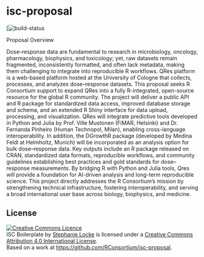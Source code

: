 # isc-proposal

[![build-status](https://github.com/vierocka/Qres-ISC-proposal-2025/actions/workflows/publish-proposal.yaml)

Proposal Overview

Dose–response data are fundamental to research in microbiology, oncology, pharmacology, biophysics, and toxicology; yet, raw datasets remain fragmented, inconsistently formatted, and often lack metadata, making them challenging to integrate into reproducible R workflows. QRes platform is a web-based platform hosted at the University of Cologne that collects, processes, and analyzes dose–response datasets. This proposal seeks R Consortium support to expand QRes into a fully R-integrated, open-source resource for the global R community.
The project will deliver a public API and R package for standardized data access, improved database storage and schema, and an extended R Shiny interface for data upload, processing, and visualization. QRes will integrate predictive tools developed in Python and Julia by Prof. Ville Mustonen (FiMAR, Helsinki) and Dr. Fernanda Pinheiro (Human Technopol, Milan), enabling cross-language interoperability. In addition, the DGrowthR package (developed by Medina Feldl at Helmholtz, Munich) will be incorporated as an analysis option for bulk dose–response data.
Key outputs include an R package released on CRAN, standardized data formats, reproducible workflows, and community guidelines establishing best practices and gold standards for dose–response measurements. By bridging R with Python and Julia tools, Qres will provide a foundation for AI-driven analysis and long-term reproducible science.
This project directly addresses the R Consortium’s mission by strengthening technical infrastructure, fostering interoperability, and serving a broad international user base across biology, biophysics, and medicine.

## License

<a rel="license" href="http://creativecommons.org/licenses/by/4.0/"><img alt="Creative Commons Licence" style="border-width:0" src="https://i.creativecommons.org/l/by/4.0/88x31.png" /></a><br /><span xmlns:dct="http://purl.org/dc/terms/" property="dct:title">ISC Boilerplate</span> by <a xmlns:cc="http://creativecommons.org/ns#" href="https://github.com/stephlocke" property="cc:attributionName" rel="cc:attributionURL">Stephanie Locke</a> is licensed under a <a rel="license" href="http://creativecommons.org/licenses/by/4.0/">Creative Commons Attribution 4.0 International License</a>.<br />Based on a work at <a xmlns:dct="http://purl.org/dc/terms/" href="https://github.com/RConsortium/isc-proposal" rel="dct:source">https://github.com/RConsortium/isc-proposal</a>.
